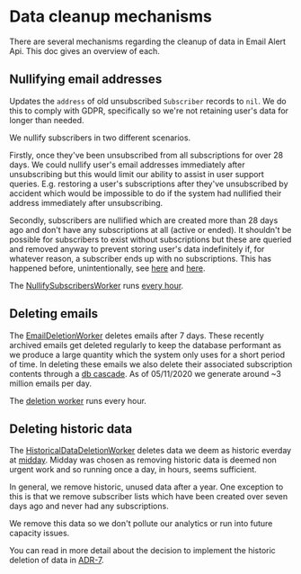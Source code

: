 # Data cleanup mechanisms

There are several mechanisms regarding the cleanup of data in Email Alert Api.
This doc gives an overview of each.

## Nullifying email addresses

Updates the `address` of old unsubscribed `Subscriber` records to `nil`. We do
this to comply with GDPR, specifically so we're not retaining user's data for
longer than needed.

We nullify subscribers in two different scenarios.

Firstly, once they've been unsubscribed from all subscriptions for over 28
days. We could nullify user's email addresses immediately after unsubscribing
but this would limit our ability to assist in user support queries. E.g.
restoring a user's subscriptions after they've unsubscribed by accident which
would be impossible to do if the system had nullified their address
immediately after unsubscribing.

Secondly, subscribers are nullified which are created more than 28 days ago and
don't have any subscriptions at all (active or ended). It shouldn't be possible
for subscribers to exist without subscriptions but these are queried and
removed anyway to prevent storing user's data indefinitely if, for whatever
reason, a subscriber ends up with no subscriptions. This has happened before,
unintentionally, see [here][sub bug] and [here][sub bug two].

The [NullifySubscribersWorker] runs [every hour].

[every hour]: https://github.com/alphagov/email-alert-api/blob/cefdfa76b13915ea96b131490fd3186b6d52cf05/config/sidekiq.yml#L27
[NullifySubscribersWorker]: https://github.com/alphagov/email-alert-api/blob/master/app/workers/nullify_subscribers_worker.rb
[sub bug]: https://github.com/alphagov/email-alert-api/pull/1462/commits/053859c5962eef104256661f28727b08a43e3d31
[sub bug two]: https://github.com/alphagov/email-alert-api/pull/1462/commits/a4b3e82801d79abd3989b1dd60ffd499e7ce82ba

## Deleting emails

The [EmailDeletionWorker] deletes emails after 7 days. These recently archived
emails get deleted regularly to keep the database performant as we produce a
large quantity which the system only uses for a short period of time. In deleting
these emails we also delete their associated subscription contents through a
[db cascade]. As of 05/11/2020 we generate around ~3 million emails per day.

The [deletion worker] runs every hour.

[deletion worker]: https://github.com/alphagov/email-alert-api/blob/b850dc646202aaa9e2fac88986a6f3d0c738be78/config/sidekiq.yml#L33
[EmailDeletionWorker]: https://github.com/alphagov/email-alert-api/blob/a62abc85453b723d683c2dc13f3bf0065fb86d5f/app/workers/email_deletion_worker.rb
[db cascade]: https://github.com/alphagov/email-alert-api/blob/11fb84542e6c7f3995f419e4affaf56aa759ec6c/db/schema.rb#L206

## Deleting historic data

The [HistoricalDataDeletionWorker] deletes data we deem as historic everday at
[midday]. Midday was chosen as removing historic data is deemed non urgent work
and so running once a day, in hours, seems sufficient.

In general, we remove historic, unused data after a year. One exception to this
is that we remove subscriber lists which have been created over seven days ago
and never had any subscriptions.

We remove this data so we don't pollute our analytics or run into future
capacity issues.

You can read in more detail about the decision to implement the historic
deletion of data in [ADR-7].

[midday]: https://github.com/alphagov/email-alert-api/blob/cefdfa76b13915ea96b131490fd3186b6d52cf05/config/sidekiq.yml#L24
[HistoricalDataDeletionWorker]: https://github.com/alphagov/email-alert-api/blob/a62abc85453b723d683c2dc13f3bf0065fb86d5f/app/workers/historical_data_deletion_worker.rb
[ADR-7]: https://github.com/alphagov/email-alert-api/blob/master/docs/adr/adr-007-retain-data-for-up-to-one-year.md#decision

